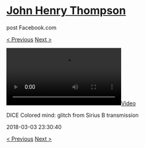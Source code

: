 # [John Henry Thompson](../README.md)
post Facebook.com

[< Previous](2018-03-03-1.md) [Next >](2018-03-03-3.md)

[![](../media/2018-03-03/DICE-Colored-mind-glitch-from-Sirius-B-transmission.mp4)](../README.md)

DICE Colored mind: glitch from Sirius B transmission

2018-03-03 23:30:40

[< Previous](2018-03-03-1.md) [Next >](2018-03-03-3.md)